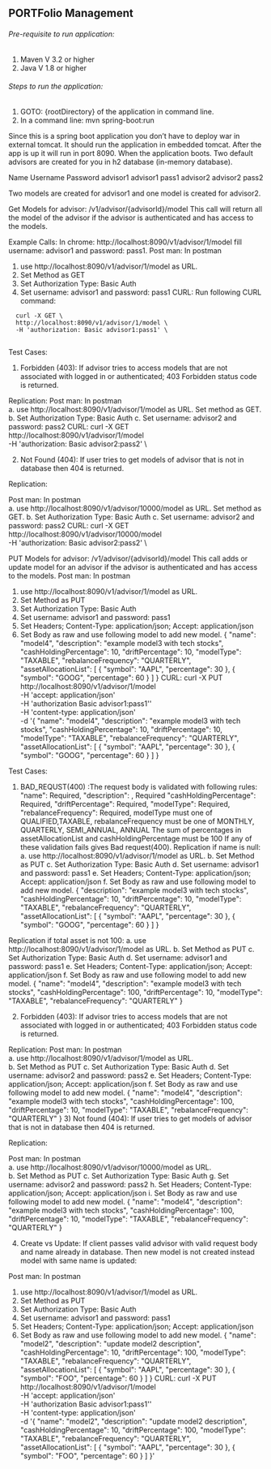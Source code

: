 ## PORTFolio Management

###### Pre-requisite to run application: 
1)	Maven V 3.2 or higher
2)	Java V 1.8 or higher

###### Steps to run the application: 
1)	GOTO: {rootDirectory} of the application in command line.
2)	In a command line: mvn spring-boot:run

Since this is a spring boot application you don’t have to deploy war in external tomcat. It should run the application in embedded tomcat. After the app is up it will run in port 8090.
When the application boots. Two default advisors are created for you in h2 database (in-memory database). 

Name	    Username	Password
advisor1	advisor1	pass1
advisor2	advisor2	pass2 

Two models are created for advisor1 and one model is created for advisor2. 

Get Models for advisor:
/v1/advisor/{advisorId}/model
This call will return all the model of the advisor if the advisor is authenticated and has access to the models.

Example Calls:
In chrome:  http://localhost:8090/v1/advisor/1/model  fill username: advisor1 and password: pass1. 
Post man:  In postman  
1.	use  http://localhost:8090/v1/advisor/1/model as URL. 
2.	Set Method as GET
3.	Set Authorization Type: Basic Auth
4.	Set username: advisor1 and  password: pass1
CURL: Run following CURL command:
```
  curl -X GET \
  http://localhost:8090/v1/advisor/1/model \
  -H 'authorization: Basic advisor1:pass1' \
  
 ```

Test Cases:

1)	Forbidden (403): If advisor tries to access models that are not associated with logged in or authenticated; 403 Forbidden status code is returned. 

Replication:
Post man:  In postman  
a.	use  http://localhost:8090/v1/advisor/1/model as URL.  Set method as GET.
b.	Set Authorization Type: Basic Auth
c.	Set username: advisor2 and  password: pass2
CURL: 
curl -X GET \
  http://localhost:8090/v1/advisor/1/model \
  -H 'authorization: Basic advisor2:pass2' \


2)	Not Found (404): If user tries to get models of advisor that is not in database then 404 is returned. 

Replication: 

Post man:  In postman  
a.	use  http://localhost:8090/v1/advisor/10000/model as URL.  Set method as GET.
b.	Set Authorization Type: Basic Auth
c.	Set username: advisor2 and  password: pass2
CURL: 
curl -X GET \
  http://localhost:8090/v1/advisor/10000/model \
  -H 'authorization: Basic advisor2:pass2' \

PUT Models for advisor:
/v1/advisor/{advisorId}/model
This call adds or update model for an advisor if the advisor is authenticated and has access to the models.
Post man:  In postman  
1)	use  http://localhost:8090/v1/advisor/1/model as URL. 
2)	Set Method as PUT
3)	Set Authorization Type: Basic Auth
4)	Set username: advisor1 and  password: pass1
5)	Set Headers; Content-Type: application/json; Accept: application/json
6)	Set Body as raw and use following model to add new model.
{
        "name": "model4",
        "description": "example model3 with tech stocks",
        "cashHoldingPercentage": 10,
        "driftPercentage": 10,
        "modelType": "TAXABLE",
        "rebalanceFrequency": "QUARTERLY",
        "assetAllocationList": [
            {
                "symbol": "AAPL",
                "percentage": 30
            },
            {
                "symbol": "GOOG",
                "percentage": 60
            }
        ]
    }
CURL: 
curl -X PUT \
  http://localhost:8090/v1/advisor/1/model \
  -H 'accept: application/json' \
  -H 'authorization Basic advisor1:pass1'' \
  -H 'content-type: application/json' \
  -d '{
        "name": "model4",
        "description": "example model3 with tech stocks",
        "cashHoldingPercentage": 10,
        "driftPercentage": 10,
        "modelType": "TAXABLE",
        "rebalanceFrequency": "QUARTERLY",
        "assetAllocationList": [
            {
                "symbol": "AAPL",
                "percentage": 30
            },
            {
                "symbol": "GOOG",
                "percentage": 60
            }
        ]  }
        
        
 Test Cases:
1)	BAD_REQUST(400) :The request body is validated with following rules: 
 "name": Required,
 "description": , Required
 "cashHoldingPercentage": Required,
 "driftPercentage": Required,
 "modelType": Required,
 "rebalanceFrequency": Required,
modelType must one of QUALIFIED,TAXABLE,
rebalanceFrequency must  be one of MONTHLY, QUARTERLY, SEMI_ANNUAL, ANNUAL
The sum of percentages in assetAllocationList and cashHoldingPercentage must be 100
If any of these validation fails gives Bad request(400).
Replication if name is null: 
a.	use  http://localhost:8090/v1/advisor/1/model as URL. 
b.	Set Method as PUT
c.	Set Authorization Type: Basic Auth
d.	Set username: advisor1 and  password: pass1
e.	Set Headers; Content-Type: application/json; Accept: application/json
f.	Set Body as raw and use following model to add new model.
{
        "description": "example model3 with tech stocks",
        "cashHoldingPercentage": 10,
        "driftPercentage": 10,
        "modelType": "TAXABLE",
        "rebalanceFrequency": "QUARTERLY",
        "assetAllocationList": [
            {
                "symbol": "AAPL",
                "percentage": 30
            },
            {
                "symbol": "GOOG",
                "percentage": 60
            }
        ]
    }

Replication if total asset is not 100: 
a.	use  http://localhost:8090/v1/advisor/1/model as URL. 
b.	Set Method as PUT
c.	Set Authorization Type: Basic Auth
d.	Set username: advisor1 and  password: pass1
e.	Set Headers; Content-Type: application/json; Accept: application/json
f.	Set Body as raw and use following model to add new model.
{
                      "name": "model4",
        "description": "example model3 with tech stocks",
        "cashHoldingPercentage": 100,
        "driftPercentage": 10,
        "modelType": "TAXABLE",
        "rebalanceFrequency": "QUARTERLY"
    }

2)	Forbidden (403): If advisor tries to access models that are not associated with logged in or authenticated; 403 Forbidden status code is returned. 

Replication:
Post man:  In postman  
a.	use  http://localhost:8090/v1/advisor/1/model as URL.  
b.	Set Method as PUT
c.	Set Authorization Type: Basic Auth
d.	Set username: advisor2 and  password: pass2
e.	Set Headers; Content-Type: application/json; Accept: application/json
f.	Set Body as raw and use following model to add new model.
{
                      "name": "model4",
        "description": "example model3 with tech stocks",
        "cashHoldingPercentage": 100,
        "driftPercentage": 10,
        "modelType": "TAXABLE",
        "rebalanceFrequency": "QUARTERLY"
    }
3)	Not found (404): If user tries to get models of advisor that is not in database then 404 is returned. 

Replication: 

Post man:  In postman  
a.	use  http://localhost:8090/v1/advisor/10000/model as URL.  
b.	Set Method as PUT
c.	Set Authorization Type: Basic Auth
g.	Set username: advisor2 and  password: pass2
h.	Set Headers; Content-Type: application/json; Accept: application/json
i.	Set Body as raw and use following model to add new model.
{
                      "name": "model4",
        "description": "example model3 with tech stocks",
        "cashHoldingPercentage": 100,
        "driftPercentage": 10,
        "modelType": "TAXABLE",
        "rebalanceFrequency": "QUARTERLY"
    }

4)	Create vs Update: If client passes valid advisor with valid request body and name already in database. Then new model is not created instead model with same name is updated:

Post man:  In postman  
1)	use  http://localhost:8090/v1/advisor/1/model as URL. 
2)	Set Method as PUT
3)	Set Authorization Type: Basic Auth
4)	Set username: advisor1 and  password: pass1
5)	Set Headers; Content-Type: application/json; Accept: application/json
6)	Set Body as raw and use following model to add new model.
{
        "name": "model2",
        "description": "update model2 description",
        "cashHoldingPercentage": 10,
        "driftPercentage": 100,
        "modelType": "TAXABLE",
        "rebalanceFrequency": "QUARTERLY",
        "assetAllocationList": [
            {
                "symbol": "AAPL",
                "percentage": 30
            },
            {
                "symbol": "FOO",
                "percentage": 60
            }
        ]
    }
CURL: 
curl -X PUT \
  http://localhost:8090/v1/advisor/1/model \
  -H 'accept: application/json' \
  -H 'authorization Basic advisor1:pass1'' \
  -H 'content-type: application/json' \
  -d '{
        "name": "model2",
        "description": "update model2 description",
        "cashHoldingPercentage": 10,
        "driftPercentage": 100,
        "modelType": "TAXABLE",
        "rebalanceFrequency": "QUARTERLY",
        "assetAllocationList": [
            {
                "symbol": "AAPL",
                "percentage": 30
            },
            {
                "symbol": "FOO",
                "percentage": 60
            }
        ]
    }'


